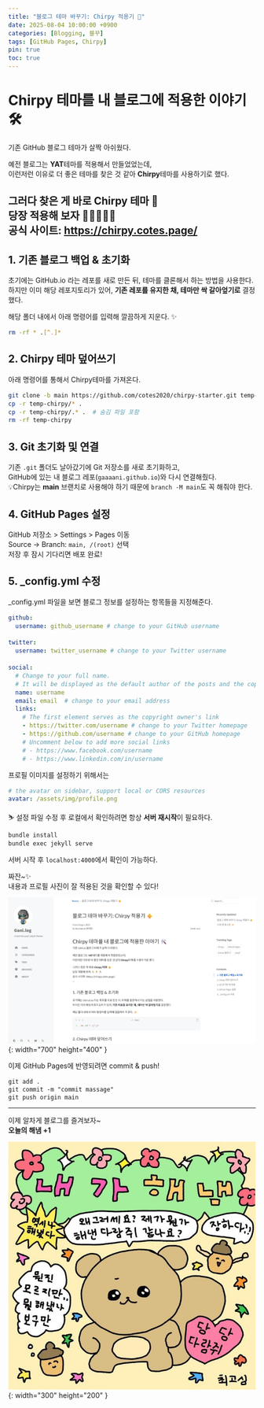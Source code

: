 ```yaml
---
title: "블로그 테마 바꾸기: Chirpy 적용기 🐥"
date: 2025-08-04 10:00:00 +0900
categories: [Blogging, 블꾸]
tags: [GitHub Pages, Chirpy]
pin: true
toc: true 
---
```


# Chirpy 테마를 내 블로그에 적용한 이야기 🛠️

기존 GitHub 블로그 테마가 살짝 아쉬웠다.

예전 블로그는 **YAT**테마를 적용해서 만들었었는데,  
이런저런 이유로 더 좋은 테마를 찾은 것 같아 **Chirpy**테마를 사용하기로 했다.  

그러다 찾은 게 바로 **Chirpy 테마** 🐥  
당장 적용해 보자 🏃🏃‍♂️🏃‍♀️   
공식 사이트: https://chirpy.cotes.page/  
---

## 1. 기존 블로그 백업 & 초기화  

초기에는 GitHub.io 라는 레포를 새로 만든 뒤, 테마를 클론해서 하는 방법을 사용한다.   
하지만 이미 해당 레포지토리가 있어,
**기존 레포를 유지한 채, 테마만 싹 갈아엎기로** 결정했다.  

해당 폴더 내에서 아래 명령어를 입력해 깔끔하게 지운다. ✨  
```bash
rm -rf * .[^.]* 
```  

## 2. Chirpy 테마 덮어쓰기  

아래 명령어를 통해서 Chirpy테마를 가져온다.  
```bash
git clone -b main https://github.com/cotes2020/chirpy-starter.git temp-chirpy
cp -r temp-chirpy/* .
cp -r temp-chirpy/.* .  # 숨김 파일 포함
rm -rf temp-chirpy
```

## 3. Git 초기화 및 연결

기존 `.git` 폴더도 날아갔기에 Git 저장소를 새로 초기화하고,  
GitHub에 있는 내 블로그 레포(`gaaaani.github.io`)와 다시 연결해줬다.  
💡Chirpy는 **main** 브랜치로 사용해야 하기 때문에 `branch -M main`도 꼭 해줘야 한다.  

## 4. GitHub Pages 설정  

GitHub 저장소 > Settings > Pages 이동   
Source → Branch: `main, /(root)` 선택  
저장 후 잠시 기다리면 배포 완료!


## 5.  _config.yml 수정  

_config.yml 파일을 보면 블로그 정보를 설정하는 항목들을 지정해준다.  

```yml
github:
  username: github_username # change to your GitHub username

twitter:
  username: twitter_username # change to your Twitter username

social:
  # Change to your full name.
  # It will be displayed as the default author of the posts and the copyright owner in the Footer
  name: username
  email: email  # change to your email address
  links:
    # The first element serves as the copyright owner's link
    - https://twitter.com/username # change to your Twitter homepage
    - https://github.com/username # change to your GitHub homepage
    # Uncomment below to add more social links
    # - https://www.facebook.com/username
    # - https://www.linkedin.com/in/username

```

프로필 이미지를 설정하기 위해서는   
``` yml
# the avatar on sidebar, support local or CORS resources
avatar: /assets/img/profile.png
``` 

⛷️ 설정 파일 수정 후 로컬에서 확인하려면 항상 **서버 재시작**이 필요하다.  
```bash
bundle install
bundle exec jekyll serve
```
서버 시작 후 `localhost:4000`에서 확인이 가능하다.  


짜잔~✨  
내용과 프로필 사진이 잘 적용된 것을 확인할 수 있다!  

![미리보기](/assets/img/Blogging/preview.png){: width="700" height="400" }


이제 GitHub Pages에 반영되려면 commit & push!

```
git add .
git commit -m "commit massage"
git push origin main
```



---   
    


이제 알차게 블로그를 즐겨보자~  
**오늘의 해냄 +1**  
 
![내가해냄](/assets/img/Blogging/sorkgosoa.png){: width="300" height="200" }

